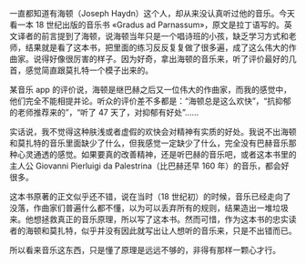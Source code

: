 一直都知道有海顿（Joseph Haydn）这个人，却从来没认真听过他的音乐。今天看一本 18 世纪出版的音乐书 «Gradus ad Parnassum»，原文是拉丁语写的。英文译者的前言提到了海顿，说海顿当年只是一个唱诗班的小孩，缺乏学习方式和老师，结果就是看了这本书，把里面的练习反反复复做了很多遍，成了这么伟大的作曲家。说得好像很厉害的样子。因为好奇，拿出海顿的音乐来，听了评价最好的几首，感觉简直跟莫扎特一个模子出来的。

某音乐 app 的评价说，海顿是继巴赫之后又一位伟大的作曲家，而我的感觉中，他们完全不能相提并论。听众的评价差不多都是：“海顿总是这么欢快”，“抗抑郁的老师推荐来的”，“听了 47 天了，对抑郁有好处”……

实话说，我不觉得这种肤浅或者虚假的欢快会对精神有实质的好处。我说不出海顿和莫扎特的音乐里面缺少了什么，但我感觉一定缺少了什么，完全没有巴赫音乐那种心灵通透的感觉。如果要真的改善精神，还是听巴赫的音乐吧，或者这本书里的主人公 Giovanni Pierluigi da Palestrina（比巴赫还早 160 年）的音乐，都会好很多。

这本书原著的正文似乎还不错，说在当时（18 世纪初）的时候，音乐已经走向了没落，作曲家们普遍什么都不懂，以为可以丢弃所有的规则，结果造出一堆垃圾来。他想拯救真正的音乐原理，所以写了这本书。然而可惜，作为这本书的忠实读者的海顿和莫扎特，似乎并没有因此就写出让人想听的音乐来，只是不出错而已。

所以看来音乐这东西，只是懂了原理是远远不够的，非得有那样一颗心才行。
